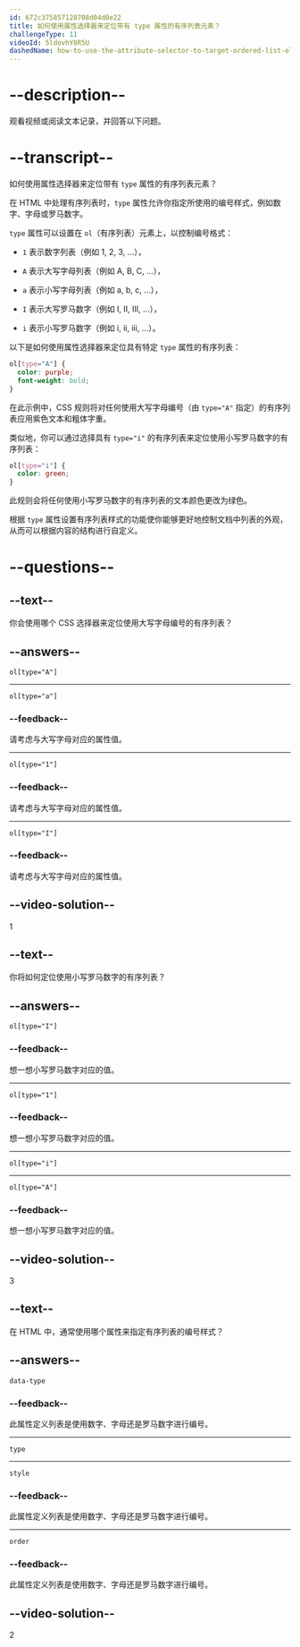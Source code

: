 ```yaml
---
id: 672c375857128708d04d0e22
title: 如何使用属性选择器来定位带有 type 属性的有序列表元素？
challengeType: 11
videoId: 5ldovhY8R5U
dashedName: how-to-use-the-attribute-selector-to-target-ordered-list-elements-with-the-type-attribute
---
```


# --description--

观看视频或阅读文本记录，并回答以下问题。

# --transcript--

如何使用属性选择器来定位带有 `type` 属性的有序列表元素？

在 HTML 中处理有序列表时，`type` 属性允许你指定所使用的编号样式，例如数字、字母或罗马数字。

`type` 属性可以设置在 `ol`（有序列表）元素上，以控制编号格式：

- `1` 表示数字列表（例如 1, 2, 3, ...），

- `A` 表示大写字母列表（例如 A, B, C, ...），

- `a` 表示小写字母列表（例如 a, b, c, ...），

- `I` 表示大写罗马数字（例如 I, II, III, ...），

- `i` 表示小写罗马数字（例如 i, ii, iii, ...）。

以下是如何使用属性选择器来定位具有特定 `type` 属性的有序列表：

```css
ol[type="A"] {
  color: purple;
  font-weight: bold;
}
```

在此示例中，CSS 规则将对任何使用大写字母编号（由 `type="A"` 指定）的有序列表应用紫色文本和粗体字重。

类似地，你可以通过选择具有 `type="i"` 的有序列表来定位使用小写罗马数字的有序列表：

```css
ol[type="i"] {
  color: green;
}
```

此规则会将任何使用小写罗马数字的有序列表的文本颜色更改为绿色。

根据 `type` 属性设置有序列表样式的功能使你能够更好地控制文档中列表的外观，从而可以根据内容的结构进行自定义。

# --questions--

## --text--

你会使用哪个 CSS 选择器来定位使用大写字母编号的有序列表？

## --answers--

`ol[type="A"]`

---

`ol[type="a"]`

### --feedback--

请考虑与大写字母对应的属性值。

---

`ol[type="1"]`

### --feedback--

请考虑与大写字母对应的属性值。

---

`ol[type="I"]`

### --feedback--

请考虑与大写字母对应的属性值。

## --video-solution--

1

## --text--

你将如何定位使用小写罗马数字的有序列表？

## --answers--

`ol[type="I"]`

### --feedback--

想一想小写罗马数字对应的值。

---

`ol[type="1"]`

### --feedback--

想一想小写罗马数字对应的值。

---

`ol[type="i"]`

---

`ol[type="A"]`

### --feedback--

想一想小写罗马数字对应的值。

## --video-solution--

3

## --text--

在 HTML 中，通常使用哪个属性来指定有序列表的编号样式？

## --answers--

`data-type`

### --feedback--

此属性定义列表是使用数字、字母还是罗马数字进行编号。

---

`type`

---

`style`

### --feedback--

此属性定义列表是使用数字、字母还是罗马数字进行编号。

---

`order`

### --feedback--

此属性定义列表是使用数字、字母还是罗马数字进行编号。

## --video-solution--

2

